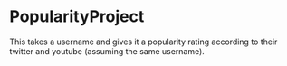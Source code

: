 # PopularityProject

This takes a username and gives it a popularity rating according to their twitter and youtube (assuming the same username).
